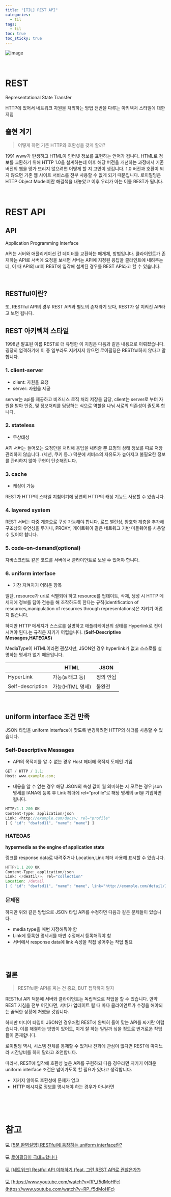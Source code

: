 ```yaml
---
title: "[TIL] REST API"
categories:
  - til
tags:
  - til
toc: true
toc_sticky: true
---
```


![image](https://user-images.githubusercontent.com/79133602/161557696-fe3b688d-f6d2-4073-a18f-8d57377acaa7.png)

<br/>

# REST

Representational State Transfer

HTTP에 있어서 네트워크 자원을 처리하는 방법 전반을 다루는 아키텍처 스타일에 대한 지침

## 출현 계기

> 어떻게 하면 기존 HTTP와 호환성을 갖게 할까?

1991 www가 탄생하고 HTML이 인터넷 정보를 표현하는 언어가 됩니다. HTML로 정보를 교환하기 위해 HTTP 1.0을 설계하는데 이후 해당 버전을 개선하는 과정에서 기존 버전의 웹을 망가 뜨리지 않으려면 어떻게 할 지 고민이 생깁니다. 1.0 버전과 호환이 되지 않으면 기존 웹 사이트 서비스를 전부 사용할 수 없게 되기 때문입니다. 로이필딩은 HTTP Object Model이란 해결책을 내놓았고 이후 우리가 아는 이름 REST가 됩니다.

<br/>

# REST API

## API

Application Programming Interface

API는 서버와 애플리케이션 간 데이터를 교환하는 매개체, 방법입니다. 클라이언트가 존재하는 API로 서버에 요청을 보내면 서버는 API에 지정된 응답을 클라인트에 내려주는데, 이 때 API의 url이 REST에 입각해 설계된 경우를 REST API라고 할 수 있습니다.

<br/>

## RESTful이란?

또, RESTful API의 경우 REST API와 별도의 존재라기 보다, REST가 잘 지켜진 API라고 보면 됩니다.

## REST 아키텍쳐 스타일

1998년 발표된 이름 REST로 더 유명한 이 지침은 다음과 같은 내용으로 이뤄졌습니다. 굉장히 엄격하기에 이 중 일부라도 지켜지지 않으면 로이필딩은 RESTful하지 않다고 말합니다.

### 1. client-server

- client: 자원을 요청
- server: 자원을 제공

server는 api를 제공하고 비즈니스 로직 처리 저장을 담당, client는 server로 부터 자원을 받아 인증, 및 정보처리를 담당하는 식으로 역할을 나눠 서로의 의존성이 줄도록 합니다.

### 2. stateless

- 무상태성

API 서버는 들어오는 요청만을 처리해 응답을 내려줄 뿐 요청의 상태 정보를 따로 저장 관리하지 않습니다. (세션, 쿠키 등..) 덕분에 서비스의 자유도가 높아지고 불필요한 정보를 관리하지 않아 구현이 단순해집니다.

### 3. cache

- 캐싱이 가능

REST가 HTTP의 스타일 지침이기에 당연히 HTTP의 캐싱 기능도 사용할 수 있습니다.

### 4. layered system

REST 서버는 다중 계층으로 구성 가능해야 합니다. 로드 밸런싱, 암호화 계층을 추가해 구조상의 유연성을 두거나, PROXY, 게이트웨이 같은 네트워크 기반 미들웨어를 사용할 수 있어야 합니다.

### 5. code-on-demand(optional)

자바스크립트 같은 코드를 서버에서 클라이언트로 보낼 수 있어야 합니다.

### 6. uniform interface

- 가장 지켜지기 어려운 항목

일단, resource가 uri로 식별되야 하고 resource를 업데이트, 삭제, 생성 시 HTTP 메세지에 정보를 담아 전송을 해 조작하도록 한다는 규칙(identification of resources,manipulation of resources through representations)은 지키기 어렵지 않습니다.

하지만 HTTP 메세지가 스스로를 설명하고 애플리케이션의 상태를 Hyperlink로 전이시켜야 된다.는 규칙은 지키기 어렵습니다. (**Self-Descriptive Messages,HATEOAS)**

MediaType이 HTML이라면 괜찮지만, JSON인 경우 hyperlink가 없고 스스로를 설명하는 명세가 없기 때문입니다.

|                  | HTML            | JSON      |
| ---------------- | --------------- | --------- |
| HyperLink        | 가능(a 태그 등) | 정의 안됨 |
| Self-description | 가능(HTML 명세) | 불완전    |

<br/>

## uniform interface 조건 만족

JSON 타입을 uniform interface에 맞도록 변경하려면 HTTP의 헤더를 사용할 수 있습니다.

### **Self-Descriptive Messages**

- API의 목적지를 알 수 없는 경우
  Host 헤더에 목적지 도메인 기입

```jsx
GET / HTTP / 1.1;
Host: www.example.com;
```

- 내용을 알 수 없는 경우
  해당 JSON의 속성 값이 뭘 의미하는 지 모르는 경우 json 명세를 IANA에 등록 후 Link 헤더에 rel=”profile”로 해당 명세의 url을 기입하면 됩니다.

```jsx
HTTP/1.1 200 OK
Content-Type: application/json
Link: <http://example.com/docs>; rel="profile"
[ { "id": "dsafsd11", "name": "name"} ]
```

### **HATEOAS**

**hypermedia as the engine of application state**

링크를 response data로 내려주거나 Location,Link 헤더 사용해 표시할 수 있습니다.

```jsx
HTTP/1.1 200 OK
Content-Type: application/json
Link: </deatil/>; rel="collection"
Location: /detail
[ { "id": "dsafsd11", "name": "name", link="http://example.com/detail/1"} ]
```

### 문제점

하지만 위와 같은 방법으로 JSON 타입 API를 수정하면 다음과 같은 문제들이 있습니다.

- media type을 매번 지정해줘야 함
- Link에 등록한 명세서를 매번 수정해서 등록해줘야 함
- 서버에서 response data에 link 속성을 직접 넣어주는 작업 필요

<br/><br/>

## 결론

> RESTful한 API를 짜는 건 중요, BUT 집착하지 말자

RESTful API 덕분에 서버와 클라이언트는 독립적으로 작업을 할 수 있습니다. 만약 REST 지침을 전부 어긴다면, 서버가 업데이트 될 때 마다 클라이언트가 수정을 해야되는 끔찍한 상황에 처했을 것입니다.

하지만 미디어 타입이 JSON인 경우처럼 REST에 완벽히 들어 맞는 API를 짜기란 어렵습니다. 이를 해결하는 방법이 있어도, 이게 잘 하는 일일까 싶을 정도로 번거로운 작업들이 존재합니다.

로이필딩 역시, 시스템 전체를 통제할 수 있거나 진화에 관심이 없다면 REST에 따지느라 시간낭비를 하지 말라고 조언합니다.

따라서, REST에 입각해 호환성 높은 API를 구현하되 다음 경우라면 지키기 어려운 uniform interface 조건은 넘어가도록 할 필요가 있다고 생각합니다.

- 지키지 않아도 호환성에 문제가 없고
- HTTP 메시지로 정보를 명시해야 하는 경우가 아니라면

<br/><br/><br/>

# 참고

💻 [[5분 완벽설명] RESTful에 등장하는 uniform interface란?](https://doctorson0309.tistory.com/658)

💻 [로이필딩이 극대노합니다](https://velog.io/@nyong_i/%EB%A1%9C%EC%9D%B4-%ED%95%84%EB%94%A9%EC%9D%B4-%EC%9D%B4-%EA%B8%80%EC%9D%84-%EC%A2%8B%EC%95%84%ED%95%A9%EB%8B%88%EB%8B%A4#%EA%B7%B8%EB%9F%BC-api%EB%8A%94-%EA%BC%AD-rest-api%EB%A5%BC-%EC%82%AC%EC%9A%A9%ED%95%B4%EC%95%BC-%ED%95%98%EB%8A%94%EA%B0%80)

💻 [[네트워크] Restful API 이해하기 (feat. 그런 REST API로 괜찮은가?)](https://overcome-the-limits.tistory.com/38#%EA%B7%B8%EA%B2%83%EC%9D%80-rest%EA%B0%80-%EC%95%84%EB%8B%88%EB%8B%A4)

💻 [https://www.youtube.com/watch?v=RP_f5dMoHFc](https://www.youtube.com/watch?v=RP_f5dMoHFc)
